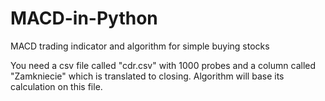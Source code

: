 # MACD-in-Python
MACD trading indicator and algorithm for simple buying stocks 

You need a csv file called "cdr.csv" with 1000 probes and a column called "Zamkniecie" which is translated to closing. Algorithm will base its calculation on this file.
